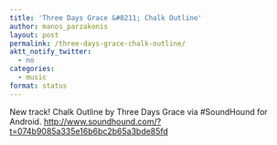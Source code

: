 ```yaml
---
title: 'Three Days Grace &#8211; Chalk Outline'
author: manos_parzakonis
layout: post
permalink: /three-days-grace-chalk-outline/
aktt_notify_twitter:
  - no
categories:
  - music
format: status
---
```

New track! Chalk Outline by Three Days Grace via #SoundHound for Android. http://www.soundhound.com/?t=074b9085a335e16b6bc2b65a3bde85fd